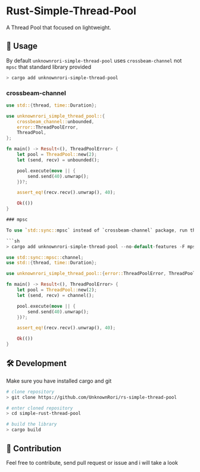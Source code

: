 # Rust-Simple-Thread-Pool

A Thread Pool that focused on lightweight.

## 🚀 Usage

By default `unknownrori-simple-thread-pool` uses `crossbeam-channel` not `mpsc` that standard library provided

```sh
> cargo add unknownrori-simple-thread-pool
```

### crossbeam-channel

```rust
use std::{thread, time::Duration};

use unknownrori_simple_thread_pool::{
    crossbeam_channel::unbounded,
    error::ThreadPoolError,
    ThreadPool,
};

fn main() -> Result<(), ThreadPoolError> {
    let pool = ThreadPool::new(2);
    let (send, recv) = unbounded();

    pool.execute(move || {
        send.send(40).unwrap();
    })?;

    assert_eq!(recv.recv().unwrap(), 40);

    Ok(())
}

### mpsc

To use `std::sync::mpsc` instead of `crossbeam-channel` package, run this command

```sh
> cargo add unknownrori-simple-thread-pool --no-default-features -F mpsc
```

```rust
use std::sync::mpsc::channel;
use std::{thread, time::Duration};

use unknownrori_simple_thread_pool::{error::ThreadPoolError, ThreadPool};

fn main() -> Result<(), ThreadPoolError> {
    let pool = ThreadPool::new(2);
    let (send, recv) = channel();

    pool.execute(move || {
        send.send(40).unwrap();
    })?;

    assert_eq!(recv.recv().unwrap(), 40);

    Ok(())
}
```

## 🛠️ Development

Make sure you have installed cargo and git

```bash
# clone repository
> git clone https://github.com/UnknownRori/rs-simple-thread-pool

# enter cloned repository
> cd simple-rust-thread-pool

# build the library
> cargo build
```

## 🌟 Contribution

Feel free to contribute, send pull request or issue and i will take a look
